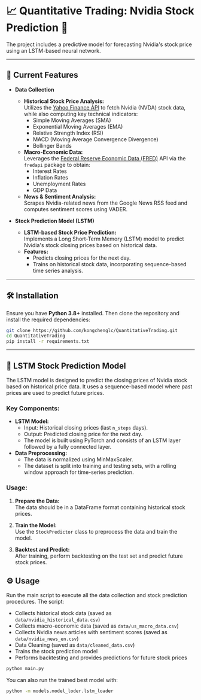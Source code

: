 # 📈 Quantitative Trading: Nvidia Stock Prediction 🚀

The project includes a predictive model for forecasting Nvidia's stock price using an LSTM-based neural network.

---

## 📌 Current Features
- **Data Collection**
  - **Historical Stock Price Analysis:**  
    Utilizes the [Yahoo Finance API](https://finance.yahoo.com/) to fetch Nvidia (NVDA) stock data, while also computing key technical indicators:
    - Simple Moving Averages (SMA)
    - Exponential Moving Averages (EMA)
    - Relative Strength Index (RSI)
    - MACD (Moving Average Convergence Divergence)
    - Bollinger Bands
  - **Macro-Economic Data:**  
    Leverages the [Federal Reserve Economic Data (FRED)](https://fred.stlouisfed.org/) API via the `fredapi` package to obtain:
    - Interest Rates
    - Inflation Rates
    - Unemployment Rates
    - GDP Data
  - **News & Sentiment Analysis:**  
    Scrapes Nvidia-related news from the Google News RSS feed and computes sentiment scores using VADER.

- **Stock Prediction Model (LSTM)**
  - **LSTM-based Stock Price Prediction:**  
    Implements a Long Short-Term Memory (LSTM) model to predict Nvidia's stock closing prices based on historical data.
  - **Features:**
    - Predicts closing prices for the next day.
    - Trains on historical stock data, incorporating sequence-based time series analysis.

---

## 🛠 Installation
Ensure you have **Python 3.8+** installed. Then clone the repository and install the required dependencies:

```bash
git clone https://github.com/kongchenglc/QuantitativeTrading.git
cd QuantitativeTrading
pip install -r requirements.txt
```

---

## 🧠 LSTM Stock Prediction Model

The LSTM model is designed to predict the closing prices of Nvidia stock based on historical price data. It uses a sequence-based model where past prices are used to predict future prices.

### Key Components:
- **LSTM Model:**
  - Input: Historical closing prices (last `n_steps` days).
  - Output: Predicted closing price for the next day.
  - The model is built using PyTorch and consists of an LSTM layer followed by a fully connected layer.
- **Data Preprocessing:**  
  - The data is normalized using MinMaxScaler.
  - The dataset is split into training and testing sets, with a rolling window approach for time-series prediction.

### Usage:
1. **Prepare the Data:**  
   The data should be in a DataFrame format containing historical stock prices.
   
2. **Train the Model:**  
   Use the `StockPredictor` class to preprocess the data and train the model.

3. **Backtest and Predict:**  
   After training, perform backtesting on the test set and predict future stock prices.

## ⚙️ Usage
Run the main script to execute all the data collection and stock prediction procedures. The script:
- Collects historical stock data (saved as `data/nvidia_historical_data.csv`)
- Collects macro-economic data (saved as `data/us_macro_data.csv`)
- Collects Nvidia news articles with sentiment scores (saved as `data/nvidia_news_en.csv`)
- Data Cleaning (saved as `data/cleaned_data.csv`)
- Trains the stock prediction model
- Performs backtesting and provides predictions for future stock prices

```bash
python main.py
```

You can also run the trained best model with:
```bash
python -m models.model_loder.lstm_loader
```